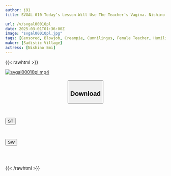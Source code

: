 ```yaml
---
author: j91
title: SVGAL-010 Today’s Lesson Will Use The Teacher’s Vagina. Nishino Emi

url: /v/svgal00010pl
date: 2025-03-01T01:36:00Z
image: "svgal00010pl.jpg"
tags: [Censored, Blowjob, Creampie, Cunnilingus, Female Teacher, Humiliation, Kiss, Solowork]
maker: [Sadistic Village]
actress: [Nishino Emi]
---
```



{{< rawhtml >}}

<div class="video" data-videoid="1PeP9d9rVWTePMG">
    <a href="javascript:;">
        <img src="/v/svgal00010pl/svgal00010pl.jpg" width="WIDTH" height="HEIGHT" alt="svgal00010pl.mp4" loading="lazy">
    </a>
</div>

<script type="text/javascript" src="https://j91.asia/asset/on-demand-st.js"></script>

<br>
  <link rel="stylesheet" href="https://j91.asia/asset/bs5.css">
  
  <center>
  <button class="btn btn-primary" type="button" data-bs-toggle="collapse" data-bs-target=".multi-collapse" aria-expanded="false" aria-controls="multiCollapseExample1 multiCollapseExample2"><h2>Download</h2></button></center>
</p>
<div class="row">
  <div class="col">
    <div class="collapse multi-collapse" id="multiCollapseExample1">
      <div class="card card-body">
	      	      <br>
<div class="buttons">  
<p><a href="/v/svgal00010pl/st.html" target="_blank"><button class="btn-hover color-3"><i class="fa fa-download"></i> ST</button></a></p></div>
    </div>
  </div>
</div>
  <div class="col">
    <div class="collapse multi-collapse" id="multiCollapseExample2">
      <div class="card card-body">
	      <br>
<div class="buttons">
<p><a href="/v/svgal00010pl/sw.html" target="_blank"><button class="btn-hover color-2"><i class="fa fa-download"></i> SW</button></a></p></div>
<br><br>
      </div>
    </div>
  </div>
</div>

{{< /rawhtml >}}